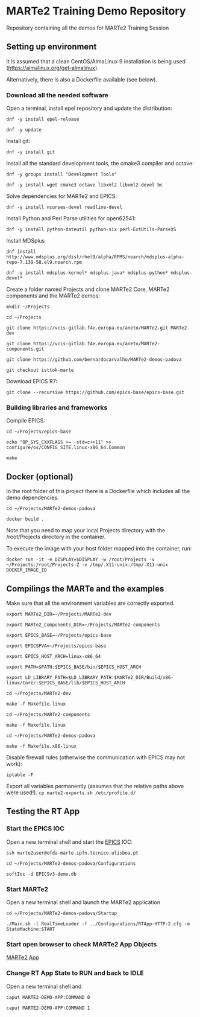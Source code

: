 # MARTe2 Training Demo Repository

Repository containing all the demos for MARTe2 Training Session

## Setting up environment

It is assumed that a clean CentOS/AlmaLinux 9 installation is being used (https://almalinux.org/get-almalinux).

Alternatively, there is also a Dockerfile available (see below).

### Download all the needed software

Open a terminal, install epel repository and update the distribution:

 `dnf -y install epel-release`

 `dnf -y update`

Install git:

 `dnf -y install git`

Install all the standard development tools, the cmake3 compiler and octave:

 `dnf -y groups install "Development Tools"`

 `dnf -y install wget cmake3 octave libxml2 libxml2-devel bc`

Solve dependencies for MARTe2 and EPICS:

 `dnf -y install ncurses-devel readline-devel`

Install Python and Perl Parse utilities for open62541:

 `dnf -y install python-dateutil python-six perl-ExtUtils-ParseXS`

Install MDSplus

 `dnf install http://www.mdsplus.org/dist/rhel9/alpha/RPMS/noarch/mdsplus-alpha-repo-7.139-58.el9.noarch.rpm`

 `dnf -y install mdsplus-kernel* mdsplus-java* mdsplus-python* mdsplus-devel*`

Create a folder named Projects and clone MARTe2 Core,  MARTe2 components and the MARTe2 demos:

 `mkdir ~/Projects`
 
 `cd ~/Projects`

 `git clone https://vcis-gitlab.f4e.europa.eu/aneto/MARTe2.git MARTe2-dev`

 `git clone https://vcis-gitlab.f4e.europa.eu/aneto/MARTe2-components.git`
 
 `git clone https://github.com/bernardocarvalho/MARTe2-demos-padova`
 
 `git checkout isttok-marte`

Download EPICS R7:

 `git clone --recursive https://github.com/epics-base/epics-base.git`

### Building libraries and frameworks

Compile EPICS:

 `cd ~/Projects/epics-base`

 `echo "OP_SYS_CXXFLAGS += -std=c++11" >> configure/os/CONFIG_SITE.linux-x86_64.Common`

 `make`

## Docker (optional)

In the root folder of this project there is a Dockerfile which includes all the demo dependencies.

 `cd ~/Projects/MARTe2-demos-padova`

 `docker build .`

Note that you need to map your local Projects directory with the /root/Projects directory in the container.

To execute the image with your host folder mapped into the container, run:

 `docker run -it -e DISPLAY=$DISPLAY -w /root/Projects -v ~/Projects:/root/Projects:Z -v /tmp/.X11-unix:/tmp/.X11-unix DOCKER_IMAGE_ID`

## Compilings the MARTe and the examples

Make sure that all the environment variables are correctly exported.

 `export MARTe2_DIR=~/Projects/MARTe2-dev`

 `export MARTe2_Components_DIR=~/Projects/MARTe2-components`

 `export EPICS_BASE=~/Projects/epics-base`

 `export EPICSPVA=~/Projects/epics-base`

 `export EPICS_HOST_ARCH=linux-x86_64`

 `export PATH=$PATH:$EPICS_BASE/bin/$EPICS_HOST_ARCH`

 `export LD_LIBRARY_PATH=$LD_LIBRARY_PATH:$MARTe2_DIR/Build/x86-linux/Core/:$EPICS_BASE/lib/$EPICS_HOST_ARCH`
 
 `cd ~/Projects/MARTe2-dev`

 `make -f Makefile.linux`

 `cd ~/Projects/MARTe2-components`

 `make -f Makefile.linux`

 `cd ~/Projects/MARTe2-demos-padova`

 `make -f Makefile.x86-linux`

Disable firewall rules (otherwise the communication with EPICS may not work):

 `iptable -F`

Export all variables permanently (assumes that the relative paths above were used!).
 `cp marte2-exports.sh /etc/profile.d/`

## Testing the RT App 

### Start the EPICS IOC

Open a new terminal shell and start the [EPICS](https://epics-controls.org) IOC:

 `ssh marte2user@efda-marte.ipfn.tecnico.ulisboa.pt`

 `cd ~/Projects/MARTe2-demos-padova/Configurations`

 `softIoc -d EPICSv3-demo.db`

### Start MARTe2 

Open a new terminal shell and launch the MARTe2 application

 `cd ~/Projects/MARTe2-demos-padova/Startup`

 `./Main.sh -l RealTimeLoader -f ../Configurations/RTApp-HTTP-2.cfg -m StateMachine:START`

### Start open browser to check MARTe2 App Objects

[MARTe2 App ](http://efda-marte.ipfn.tecnico.ulisboa.pt:8084)


### Change RT App State to RUN and back to IDLE

Open a new terminal shell and

`caput MARTE2-DEMO-APP:COMMAND 0`

`caput MARTE2-DEMO-APP:COMMAND 1`



